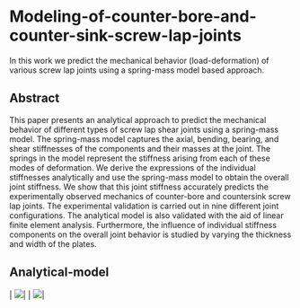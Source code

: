 # Modeling-of-counter-bore-and-counter-sink-screw-lap-joints
In this work we predict the mechanical behavior (load-deformation) of various screw lap joints using a spring-mass model based approach. 
## Abstract
This paper presents an analytical approach to predict the mechanical behavior of different types of screw lap shear joints using a spring-mass model. The spring-mass model captures the axial, bending, bearing, and shear stiffnesses of the components and their masses at the joint. The springs in the model represent the stiffness arising from each of these modes of deformation. We derive the expressions of the individual stiffnesses analytically and use the spring-mass model to obtain the overall joint stiffness. We show that this joint stiffness accurately predicts the experimentally observed mechanics of counter-bore and countersink screw lap joints. The experimental validation is carried out in nine different joint configurations. The analytical model is also validated with the aid of linear finite element analysis. Furthermore, the influence of individual stiffness components on the overall joint behavior is studied by varying the thickness and width of the plates.

## Analytical-model
| <img src=(https://user-images.githubusercontent.com/110676380/183095488-1deb9c29-25f6-4b7f-98b6-c7fb479e9dfb.jpg)>|
| <img src=(https://user-images.githubusercontent.com/110676380/183095492-fe4d8bd9-5e3b-4834-b0c6-8c1e9e2a69e7.jpg)>|





